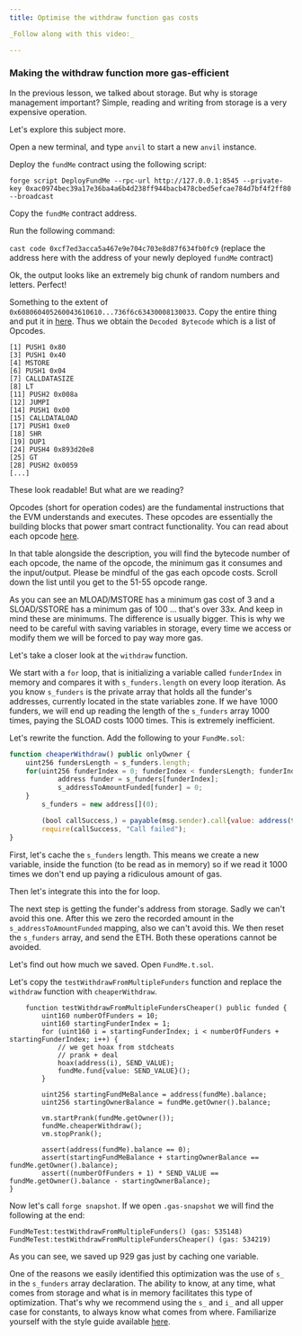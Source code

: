 ```yaml
---
title: Optimise the withdraw function gas costs

_Follow along with this video:_

---
```


### Making the withdraw function more gas-efficient

In the previous lesson, we talked about storage. But why is storage management important?
Simple, reading and writing from storage is a very expensive operation.

Let's explore this subject more.

Open a new terminal, and type `anvil` to start a new `anvil` instance.

Deploy the `fundMe` contract using the following script:

`forge script DeployFundMe --rpc-url http://127.0.0.1:8545 --private-key 0xac0974bec39a17e36ba4a6b4d238ff944bacb478cbed5efcae784d7bf4f2ff80 --broadcast`

Copy the `fundMe` contract address.

Run the following command:

`cast code 0xcf7ed3acca5a467e9e704c703e8d87f634fb0fc9` (replace the address here with the address of your newly deployed `fundMe` contract)

Ok, the output looks like an extremely big chunk of random numbers and letters. Perfect!

Something to the extent of `0x608060405260043610610...736f6c63430008130033`. Copy the entire thing and put it in [here](https://etherscan.io/opcode-tool). Thus we obtain the `Decoded Bytecode` which is a list of Opcodes. 

```
[1] PUSH1 0x80
[3] PUSH1 0x40
[4] MSTORE
[6] PUSH1 0x04
[7] CALLDATASIZE
[8] LT
[11] PUSH2 0x008a
[12] JUMPI
[14] PUSH1 0x00
[15] CALLDATALOAD
[17] PUSH1 0xe0
[18] SHR
[19] DUP1
[24] PUSH4 0x893d20e8
[25] GT
[28] PUSH2 0x0059
[...]
```

These look readable! But what are we reading?

Opcodes (short for operation codes) are the fundamental instructions that the EVM understands and executes. These opcodes are essentially the building blocks that power smart contract functionality. You can read about each opcode [here](https://www.evm.codes/).

In that table alongside the description, you will find the bytecode number of each opcode, the name of the opcode, the minimum gas it consumes and the input/output. Please be mindful of the gas each opcode costs. Scroll down the list until you get to the 51-55 opcode range.

As you can see an MLOAD/MSTORE has a minimum gas cost of 3 and a SLOAD/SSTORE has a minimum gas of 100 ... that's over 33x. And keep in mind these are minimums. The difference is usually bigger. This is why we need to be careful with saving variables in storage, every time we access or modify them we will be forced to pay way more gas.

Let's take a closer look at the `withdraw` function.

We start with a `for` loop, that is initializing a variable called `funderIndex` in memory and compares it with `s_funders.length` on every loop iteration. As you know `s_funders` is the private array that holds all the funder's addresses, currently located in the state variables zone. If we have 1000 funders, we will end up reading the length of the `s_funders` array 1000 times, paying the SLOAD costs 1000 times. This is extremely inefficient.

Let's rewrite the function. Add the following to your `FundMe.sol`:

```javascript
function cheaperWithdraw() public onlyOwner {
    uint256 fundersLength = s_funders.length;
    for(uint256 funderIndex = 0; funderIndex < fundersLength; funderIndex++) {
            address funder = s_funders[funderIndex];
            s_addressToAmountFunded[funder] = 0;
    }
        s_funders = new address[](0);

        (bool callSuccess,) = payable(msg.sender).call{value: address(this).balance}("");
        require(callSuccess, "Call failed");
}
```

First, let's cache the `s_funders` length. This means we create a new variable, inside the function (to be read as in memory) so if we read it 1000 times we don't end up paying a ridiculous amount of gas. 

Then let's integrate this into the for loop.

The next step is getting the funder's address from storage. Sadly we can't avoid this one. After this we zero the recorded amount in the `s_addressToAmountFunded` mapping, also we can't avoid this. We then reset the `s_funders` array, and send the ETH. Both these operations cannot be avoided.

Let's find out how much we saved. Open `FundMe.t.sol`.

Let's copy the `testWithdrawFromMultipleFunders` function and replace the `withdraw` function with `cheaperWithdraw`. 

```
    function testWithdrawFromMultipleFundersCheaper() public funded {
        uint160 numberOfFunders = 10;
        uint160 startingFunderIndex = 1;
        for (uint160 i = startingFunderIndex; i < numberOfFunders + startingFunderIndex; i++) {
            // we get hoax from stdcheats
            // prank + deal
            hoax(address(i), SEND_VALUE);
            fundMe.fund{value: SEND_VALUE}();
        }

        uint256 startingFundMeBalance = address(fundMe).balance;
        uint256 startingOwnerBalance = fundMe.getOwner().balance;

        vm.startPrank(fundMe.getOwner());
        fundMe.cheaperWithdraw();
        vm.stopPrank();

        assert(address(fundMe).balance == 0);
        assert(startingFundMeBalance + startingOwnerBalance == fundMe.getOwner().balance);
        assert((numberOfFunders + 1) * SEND_VALUE == fundMe.getOwner().balance - startingOwnerBalance);
}
```

Now let's call `forge snapshot`. If we open `.gas-snapshot` we will find the following at the end:

```
FundMeTest:testWithdrawFromMultipleFunders() (gas: 535148)
FundMeTest:testWithdrawFromMultipleFundersCheaper() (gas: 534219)
```

As you can see, we saved up 929 gas just by caching one variable.

One of the reasons we easily identified this optimization was the use of `s_` in the `s_funders` array declaration. The ability to know, at any time, what comes from storage and what is in memory facilitates this type of optimization. That's why we recommend using the `s_` and `i_` and all upper case for constants, to always know what comes from where. Familiarize yourself with the style guide available [here](https://docs.soliditylang.org/en/v0.8.4/style-guide.html).

